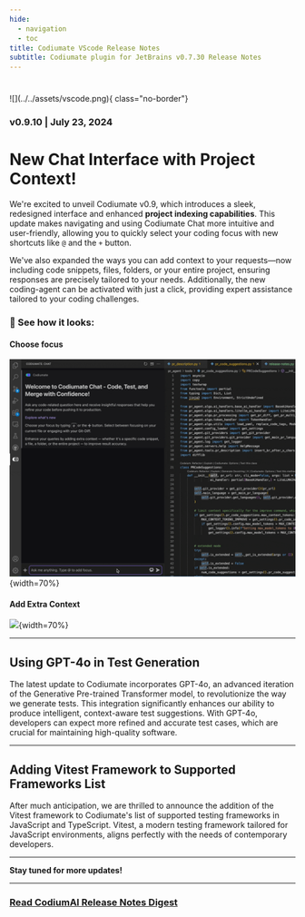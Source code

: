 ```yaml
---
hide:
  - navigation
  - toc
title: Codiumate VScode Release Notes
subtitle: Codiumate plugin for JetBrains v0.7.30 Release Notes
---
```

#
<div class="centered" markdown>
![](../../assets/vscode.png){ class="no-border"}

### v0.9.10 | July 23, 2024

<div class="content" markdown>
<div class="bg-blue" markdown>
<div class="content" markdown>

###
# New Chat Interface with **Project Context**!

We're excited to unveil Codiumate v0.9, which introduces a sleek, redesigned interface and enhanced **project indexing capabilities**. This update makes navigating and using Codiumate Chat more intuitive and user-friendly, allowing you to quickly select your coding focus with new shortcuts like `@` and the `+` button. 

We've also expanded the ways you can add context to your requests—now including code snippets, files, folders, or your entire project, ensuring responses are precisely tailored to your needs. Additionally, the new coding-agent can be activated with just a click, providing expert assistance tailored to your coding challenges. 


### **🤩 See how it looks:**

#### Choose focus
![](current-file.gif){width=70%}

#### Add Extra Context
![](extra-context.gif){width=70%}


--- 

## Using **GPT-4o** in Test Generation

The latest update to Codiumate incorporates GPT-4o, an advanced iteration of the Generative Pre-trained Transformer model, to revolutionize the way we generate tests. This integration significantly enhances our ability to produce intelligent, context-aware test suggestions. With GPT-4o, developers can expect more refined and accurate test cases, which are crucial for maintaining high-quality software. 

--- 

## Adding **Vitest** Framework to Supported Frameworks List

After much anticipation, we are thrilled to announce the addition of the Vitest framework to Codiumate's list of supported testing frameworks in JavaScript and TypeScript. Vitest, a modern testing framework tailored for JavaScript environments, aligns perfectly with the needs of contemporary developers. 

--- 

**Stay tuned for more updates!**

---

### **[Read CodiumAI Release Notes Digest](../../index.md)**

</div>
</div>
</div>
</div>